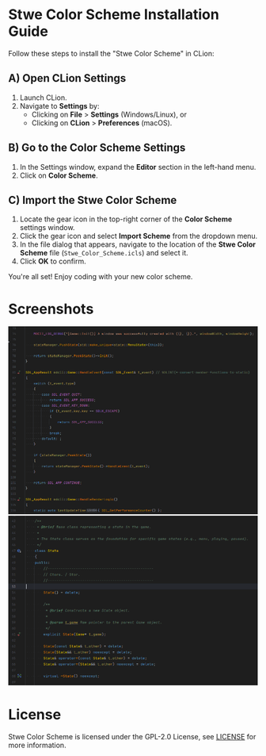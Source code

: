 # Stwe Color Scheme Installation Guide

Follow these steps to install the "Stwe Color Scheme" in CLion:

## A) Open CLion Settings
1. Launch CLion.
2. Navigate to **Settings** by:
   - Clicking on **File** > **Settings** (Windows/Linux), or
   - Clicking on **CLion** > **Preferences** (macOS).

## B) Go to the Color Scheme Settings
1. In the Settings window, expand the **Editor** section in the left-hand menu.
2. Click on **Color Scheme**.

## C) Import the Stwe Color Scheme
1. Locate the gear icon in the top-right corner of the **Color Scheme** settings window.
2. Click the gear icon and select **Import Scheme** from the dropdown menu.
3. In the file dialog that appears, navigate to the location of the **Stwe Color Scheme** file (`Stwe_Color_Scheme.icls`) and select it.
4. Click **OK** to confirm.

You're all set! Enjoy coding with your new color scheme.

# Screenshots

<img src="https://github.com/stwe/StweColorScheme/blob/main/res/0.png" />

<img src="https://github.com/stwe/StweColorScheme/blob/main/res/1.png" />

# License

Stwe Color Scheme is licensed under the GPL-2.0 License, see [LICENSE](https://github.com/stwe/StweColorScheme/blob/main/LICENSE) for more information.
